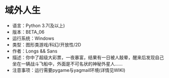 # 域外人生
* 语言：Python 3.7(及以上)
* 版本：BETA_06
* 运行系统：Windows
* 类型：图形类游戏/科幻/开放性/2D
* 作者：Longs && Sans
* 描述：你中了超级大彩票，一夜暴富，结果有一日被人敲晕，醒来后发现自己坐在一辆战斗飞船中，外面是不可名状的神秘外星人……
* 注意事项：运行需要pygame与yagmail环境(详情见WIKI)
